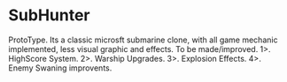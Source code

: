 # SubHunter
ProtoType.
Its a classic microsft submarine clone, with all game mechanic implemented, less visual graphic and effects. 
To be made/improved.
1>. HighScore System.
2>. Warship Upgrades.
3>. Explosion Effects.
4>. Enemy Swaning improvents.
